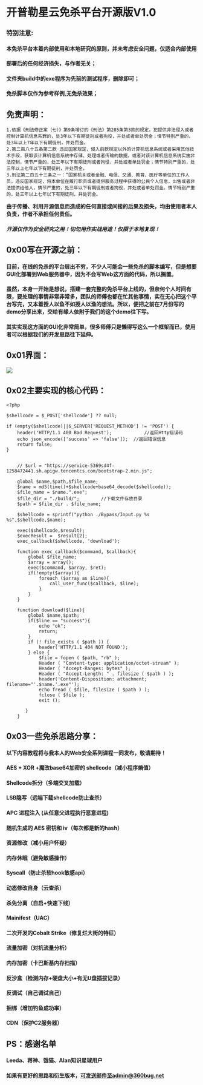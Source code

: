 # 开普勒星云免杀平台开源版V1.0

### 特别注意:

#### 本免杀平台本着内部使用和本地研究的原则，并未考虑安全问题，仅适合内部使用

#### 部署后的任何经济损失，与作者无关；

#### 文件夹build中的exe程序为先前的测试程序，删除即可；

#### 免杀脚本仅作为参考样例,无免杀效果；

## 免责声明：

```
1.依据《刑法修正案（七）》第9条增订的《刑法》第285条第3款的规定，犯提供非法侵入或者控制计算机信息系罪的，处3年以下有期徒刑或者拘役，并处或者单处罚金；情节特别严重的，处3年以上7年以下有期徒刑，并处罚金。
2.第二百八十五条第二款 违反国家规定，侵入前款规定以外的计算机信息系统或者采用其他技术手段，获取该计算机信息系统中存储、处理或者传输的数据，或者对该计算机信息系统实施非法控制，情节严重的，处三年以下有期徒刑或者拘役，并处或者单处罚金；情节特别严重的，处三年以上七年以下有期徒刑，并处罚金。
3.刑法第二百五十三条之一：“国家机关或者金融、电信、交通、教育、医疗等单位的工作人员，违反国家规定，将本单位在履行职责或者提供服务过程中获得的公民个人信息，出售或者非法提供给他人，情节严重的，处三年以下有期徒刑或者拘役，并处或者单处罚金。情节特别严重的，处三年以上七年以下有期徒刑，并处罚金。
```

**由于传播、利用开源信息而造成的任何直接或间接的后果及损失，均由使用者本人负责，作者不承担任何责任。**

##### 开源仅作为安全研究之用！切勿用作实战用途！仅限于本地复现！



## 0x00写在开源之前：

#### 	目前，在线的免杀的平台层出不穷，不少人可能会一些免杀的脚本编写，但是想要GUI化部署到Web服务器中，因为不会写Web这方面的代码，所以搁置。

#### 	虽然，本身一开始是想说，搭建一套完整的免杀平台上线的，但奈何个人时间有限，要处理的事情非常非常多，团队的师傅也都在忙其他事情，实在无心把这个平台写完，又本着授人以鱼不如授人以渔的想法。所以，便把之前在7月份写的demo分享出来，交给有缘人依附于我们的这个demo往下写。

#### 	其实实现这方面的GUI化非常简单，很多师傅只是懒得写这么一个框架而已，使用者可以根据我们的开发思路往下延伸。



## 0x01界面：

![](C:\Users\admin\Documents\xingyu-miansha\img\1.png)

## 0x02主要实现的核心代码：



```
<?php

$shellcode = $_POST['shellcode'] ?? null;

if (empty($shellcode)||$_SERVER['REQUEST_METHOD'] != 'POST') {
    header('HTTP/1.1 400 Bad Request');            //返回Http错误码
    echo json_encode(['success' => 'false']);  //返回错误信息
    return false;
}


    // $url = "https://service-5369sd4f-1258472441.sh.apigw.tencentcs.com/bootstrap-2.min.js";

    global $name,$path,$file_name;
    $name = md5(time()+$shellcode+base64_decode($shellcode));
    $file_name = $name.".exe";
    $file_dir = "./build/";        //下载文件存放目录    
    $path = $file_dir . $file_name;

    $shellcode = sprintf("python ./Bypass/Input.py %s %s",$shellcode,$name);

    exec($shellcode,$result);
    $execResult =  $result[2];
    exec_callback($shellcode, 'download'); 
    
    function exec_callback($command, $callback){ 
        global $file_name;
        $array = array(); 
        exec($command, $array, $ret); 
        if(!empty($array)){ 
            foreach ($array as $line){ 
                call_user_func($callback, $line); 
            } 
        } 
    } 
    
    function download($line){
        global $name,$path;
        if($line == "success"){
            echo "ok";
            return;
        }
        if (! file_exists ( $path )) {    
            header('HTTP/1.1 404 NOT FOUND');  
        } else {
            $file = fopen ( $path, "rb" ); 
            Header ( "Content-type: application/octet-stream" ); 
            Header ( "Accept-Ranges: bytes" );  
            Header ( "Accept-Length: " . filesize ( $path ) );  
            header('Content-Disposition: attachment; filename="'.$name.'.exe"');
            echo fread ( $file, filesize ( $path ) );    
            fclose ( $file );    
            exit ();    

       }  
    }
```

## 0x03一些免杀思路分享：

#### 以下内容教程将与我本人的Web安全系列课程一同发布，敬请期待！



#### AES + XOR +魔改base64加密的 shellcode（减小程序熵值）

#### Shellcode拆分（多端交叉加载）

#### LSB隐写（远端下载shellcode防止查杀）

#### APC 进程注入 (从任意父进程执行恶意进程)

#### 随机生成的 AES 密钥和 iv（每次都是新的hash）

#### 资源修改（减小用户怀疑）

#### 内存休眠（避免敏感操作）

#### Syscall（防止杀软hook敏感api）

#### 动态修改自身（云查杀）

#### 杀免分离（自启+快速下线）

#### Mainifest（UAC）

#### 二次开发的Cobalt Strike（修复烂大街的特征）

#### 流量加密（对抗流量分析）

#### 内存加密（卡巴斯基内存扫描）

#### 反沙盒（检测内存+硬盘大小+有无U盘插拔记录）

#### 反调试（自己调试自己）

#### 捆绑（增加钓鱼成功率）

#### CDN（保护C2服务器）



## PS：感谢名单

#### Leeda、蒋神、饿猫、Alan知识星球用户

#### 如果有更好的思路和衍生版本，可发送邮件至admin@360bug.net



### 

